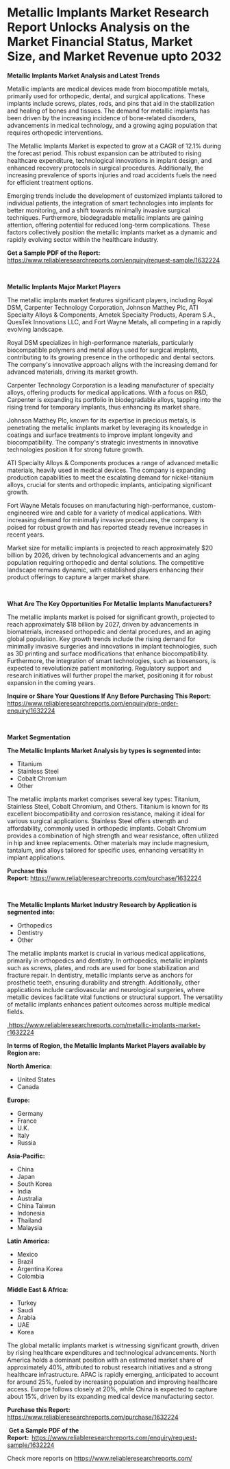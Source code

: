 <p><h1>Metallic Implants Market Research Report Unlocks Analysis on the Market Financial Status, Market Size, and Market Revenue upto 2032</h1></p><p><strong>Metallic Implants Market Analysis and Latest Trends</strong></p>
<p><p>Metallic implants are medical devices made from biocompatible metals, primarily used for orthopedic, dental, and surgical applications. These implants include screws, plates, rods, and pins that aid in the stabilization and healing of bones and tissues. The demand for metallic implants has been driven by the increasing incidence of bone-related disorders, advancements in medical technology, and a growing aging population that requires orthopedic interventions.</p><p>The Metallic Implants Market is expected to grow at a CAGR of 12.1% during the forecast period. This robust expansion can be attributed to rising healthcare expenditure, technological innovations in implant design, and enhanced recovery protocols in surgical procedures. Additionally, the increasing prevalence of sports injuries and road accidents fuels the need for efficient treatment options. </p><p>Emerging trends include the development of customized implants tailored to individual patients, the integration of smart technologies into implants for better monitoring, and a shift towards minimally invasive surgical techniques. Furthermore, biodegradable metallic implants are gaining attention, offering potential for reduced long-term complications. These factors collectively position the metallic implants market as a dynamic and rapidly evolving sector within the healthcare industry.</p></p>
<p><strong>Get a Sample PDF of the Report:&nbsp;</strong> <a href="https://www.reliableresearchreports.com/enquiry/request-sample/1632224?utm_campaign=3067&utm_medium=2&utm_source=Github&utm_content=ia&utm_term=04032025&utm_id=metallic-implants">https://www.reliableresearchreports.com/enquiry/request-sample/1632224</a></p>
<p>&nbsp;</p>
<p><strong>Metallic Implants Major Market Players</strong></p>
<p><p>The metallic implants market features significant players, including Royal DSM, Carpenter Technology Corporation, Johnson Matthey Plc, ATI Specialty Alloys & Components, Ametek Specialty Products, Aperam S.A., QuesTek Innovations LLC, and Fort Wayne Metals, all competing in a rapidly evolving landscape.</p><p>Royal DSM specializes in high-performance materials, particularly biocompatible polymers and metal alloys used for surgical implants, contributing to its growing presence in the orthopedic and dental sectors. The company's innovative approach aligns with the increasing demand for advanced materials, driving its market growth.</p><p>Carpenter Technology Corporation is a leading manufacturer of specialty alloys, offering products for medical applications. With a focus on R&D, Carpenter is expanding its portfolio in biodegradable alloys, tapping into the rising trend for temporary implants, thus enhancing its market share.</p><p>Johnson Matthey Plc, known for its expertise in precious metals, is penetrating the metallic implants market by leveraging its knowledge in coatings and surface treatments to improve implant longevity and biocompatibility. The company's strategic investments in innovative technologies position it for strong future growth.</p><p>ATI Specialty Alloys & Components produces a range of advanced metallic materials, heavily used in medical devices. The company is expanding production capabilities to meet the escalating demand for nickel-titanium alloys, crucial for stents and orthopedic implants, anticipating significant growth.</p><p>Fort Wayne Metals focuses on manufacturing high-performance, custom-engineered wire and cable for a variety of medical applications. With increasing demand for minimally invasive procedures, the company is poised for robust growth and has reported steady revenue increases in recent years.</p><p>Market size for metallic implants is projected to reach approximately $20 billion by 2026, driven by technological advancements and an aging population requiring orthopedic and dental solutions. The competitive landscape remains dynamic, with established players enhancing their product offerings to capture a larger market share.</p></p>
<p>&nbsp;</p>
<p><strong>What Are The Key Opportunities For Metallic Implants Manufacturers?</strong></p>
<p><p>The metallic implants market is poised for significant growth, projected to reach approximately $18 billion by 2027, driven by advancements in biomaterials, increased orthopedic and dental procedures, and an aging global population. Key growth trends include the rising demand for minimally invasive surgeries and innovations in implant technologies, such as 3D printing and surface modifications that enhance biocompatibility. Furthermore, the integration of smart technologies, such as biosensors, is expected to revolutionize patient monitoring. Regulatory support and research initiatives will further propel the market, positioning it for robust expansion in the coming years.</p></p>
<p><strong>Inquire or Share Your Questions If Any Before Purchasing This Report:</strong> <a href="https://www.reliableresearchreports.com/enquiry/pre-order-enquiry/1632224?utm_campaign=3067&utm_medium=2&utm_source=Github&utm_content=ia&utm_term=04032025&utm_id=metallic-implants">https://www.reliableresearchreports.com/enquiry/pre-order-enquiry/1632224</a></p>
<p>&nbsp;</p>
<p><strong>Market Segmentation</strong></p>
<p><strong>The Metallic Implants Market Analysis by types is segmented into:</strong></p>
<p><ul><li>Titanium</li><li>Stainless Steel</li><li>Cobalt Chromium</li><li>Other</li></ul></p>
<p><p>The metallic implants market comprises several key types: Titanium, Stainless Steel, Cobalt Chromium, and Others. Titanium is known for its excellent biocompatibility and corrosion resistance, making it ideal for various surgical applications. Stainless Steel offers strength and affordability, commonly used in orthopedic implants. Cobalt Chromium provides a combination of high strength and wear resistance, often utilized in hip and knee replacements. Other materials may include magnesium, tantalum, and alloys tailored for specific uses, enhancing versatility in implant applications.</p></p>
<p><strong>Purchase this Report:&nbsp;</strong><a href="https://www.reliableresearchreports.com/purchase/1632224?utm_campaign=3067&utm_medium=2&utm_source=Github&utm_content=ia&utm_term=04032025&utm_id=metallic-implants">https://www.reliableresearchreports.com/purchase/1632224</a></p>
<p>&nbsp;</p>
<p><strong>The Metallic Implants Market Industry Research by Application is segmented into:</strong></p>
<p><ul><li>Orthopedics</li><li>Dentistry</li><li>Other</li></ul></p>
<p><p>The metallic implants market is crucial in various medical applications, primarily in orthopedics and dentistry. In orthopedics, metallic implants such as screws, plates, and rods are used for bone stabilization and fracture repair. In dentistry, metallic implants serve as anchors for prosthetic teeth, ensuring durability and strength. Additionally, other applications include cardiovascular and neurological surgeries, where metallic devices facilitate vital functions or structural support. The versatility of metallic implants enhances patient outcomes across multiple medical fields.</p></p>
<p><a href="https://www.reliableresearchreports.com/metallic-implants-market-r1632224?utm_campaign=3067&utm_medium=2&utm_source=Github&utm_content=ia&utm_term=04032025&utm_id=metallic-implants">&nbsp;https://www.reliableresearchreports.com/metallic-implants-market-r1632224</a></p>
<p><strong>In terms of Region, the Metallic Implants Market Players available by Region are:</strong></p>
<p>
    <p> <strong> North America: </strong>
        <ul>
            <li>United States</li>
            <li>Canada</li>
        </ul>
        </p> 
    <p> <strong> Europe: </strong>
        <ul>
            <li>Germany</li>
            <li>France</li>
            <li>U.K.</li>
            <li>Italy</li>
            <li>Russia</li>
        </ul>
        </p> 
    <p> <strong> Asia-Pacific: </strong>
        <ul>
            <li>China</li>
            <li>Japan</li>
            <li>South Korea</li>
            <li>India</li>
            <li>Australia</li>
            <li>China Taiwan</li>
            <li>Indonesia</li>
            <li>Thailand</li>
            <li>Malaysia</li>
        </ul>
        </p> 
    <p> <strong> Latin America: </strong>
        <ul>
            <li>Mexico</li>
            <li>Brazil</li>
            <li>Argentina Korea</li>
            <li>Colombia</li>
        </ul>
        </p> 
    <p> <strong> Middle East & Africa: </strong>
        <ul>
            <li>Turkey</li>
            <li>Saudi</li>
            <li>Arabia</li>
            <li>UAE</li>
            <li>Korea</li>
        </ul>
    </p>
    </p>
<p><p>The global metallic implants market is witnessing significant growth, driven by rising healthcare expenditures and technological advancements. North America holds a dominant position with an estimated market share of approximately 40%, attributed to robust research initiatives and a strong healthcare infrastructure. APAC is rapidly emerging, anticipated to account for around 25%, fueled by increasing population and improving healthcare access. Europe follows closely at 20%, while China is expected to capture about 15%, driven by its expanding medical device manufacturing sector.</p></p>
<p><strong>Purchase this Report: </strong><a href="https://www.reliableresearchreports.com/purchase/1632224?utm_campaign=3067&utm_medium=2&utm_source=Github&utm_content=ia&utm_term=04032025&utm_id=metallic-implants">https://www.reliableresearchreports.com/purchase/1632224</a></p>
<p>&nbsp;<strong>Get a Sample PDF of the Report:&nbsp;&nbsp;</strong><a href="https://www.reliableresearchreports.com/enquiry/request-sample/1632224?utm_campaign=3067&utm_medium=2&utm_source=Github&utm_content=ia&utm_term=04032025&utm_id=metallic-implants">https://www.reliableresearchreports.com/enquiry/request-sample/1632224</a></p>
<p><strong></strong></p>
<p>Check more reports on <a href="https://www.reliableresearchreports.com/?utm_campaign=3067&utm_medium=2&utm_source=Github&utm_content=ia&utm_term=04032025&utm_id=metallic-implants">https://www.reliableresearchreports.com/</a></p>